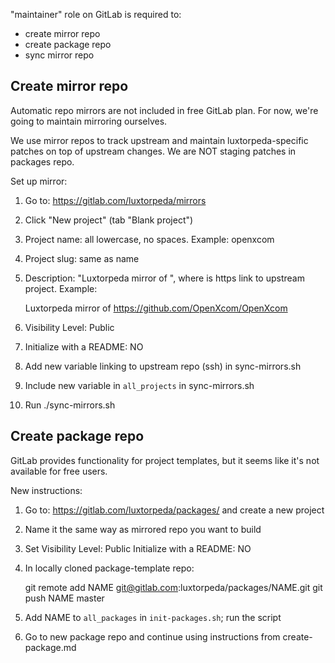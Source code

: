 "maintainer" role on GitLab is required to:

- create mirror repo
- create package repo
- sync mirror repo

## Create mirror repo

Automatic repo mirrors are not included in free GitLab plan.
For now, we're going to maintain mirroring ourselves.

We use mirror repos to track upstream and maintain luxtorpeda-specific
patches on top of upstream changes. We are NOT staging patches in
packages repo.

Set up mirror:

 1. Go to: https://gitlab.com/luxtorpeda/mirrors
 2. Click "New project" (tab "Blank project")
 3. Project name: all lowercase, no spaces. Example: openxcom
 4. Project slug: same as name
 5. Description: "Luxtorpeda mirror of <url>", where <url> is https link
    to upstream project. Example:
 
    Luxtorpeda mirror of https://github.com/OpenXcom/OpenXcom
 
 6. Visibility Level: Public
 7. Initialize with a README: NO
 8. Add new variable linking to upstream repo (ssh) in sync-mirrors.sh
 9. Include new variable in `all_projects` in sync-mirrors.sh
10. Run ./sync-mirrors.sh


## Create package repo

GitLab provides functionality for project templates, but it seems like
it's not available for free users.

New instructions:

1. Go to: https://gitlab.com/luxtorpeda/packages/ and create a new project
2. Name it the same way as mirrored repo you want to build
3. Set
   Visibility Level: Public
   Initialize with a README: NO
4. In locally cloned package-template repo:

   git remote add NAME git@gitlab.com:luxtorpeda/packages/NAME.git
   git push NAME master

5. Add NAME to `all_packages` in `init-packages.sh`; run the script
6. Go to new package repo and continue using instructions from
   create-package.md
